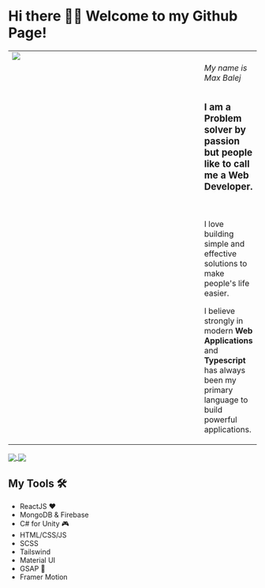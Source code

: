 # Hi there 👋🏼 Welcome to my Github Page!

<table>
  <tr>
    <td valign="top" style="width: 500px"><img src="https://user-images.githubusercontent.com/65896178/164888213-1dbe5250-be2b-4c36-bc38-75b730dd47d6.jpg" /></td>
    <td valign="top">
      <h6>My name is Max Balej</h6>
      <h3>I am a <strong>Problem solver</strong> by passion but people like to call me a Web Developer.</h3><br/>
        <p>I love building simple and effective solutions to make people's life easier.</p>
      <p>I believe strongly in modern <strong>Web Applications</strong> and <strong>Typescript</strong> has always been my primary language to build powerful applications.</p>
    </td>
  </tr>
</table>


<a href="https://github.com/maxisusi">
  <img align="center" src="https://github-readme-stats.vercel.app/api?username=maxisusi&show_icons=true&theme=dark" />
</a>
<a href="https://github.com/maxisusi">
  <img align="center" src="https://github-readme-stats.vercel.app/api/wakatime?username=maxisusi&theme=dark" />
</a>



## My Tools 🛠

  - ReactJS ❤️
  - MongoDB & Firebase 
  - C# for Unity 🎮
  - HTML/CSS/JS 
  - SCSS
  - Tailswind
  - Material UI
  - GSAP 🧦
  - Framer Motion
